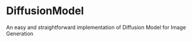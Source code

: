 # DiffusionModel
An easy and straightforward implementation of Diffusion Model for Image Generation

